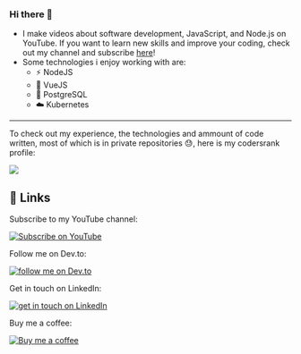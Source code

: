 ### Hi there 👋

* I make videos about software development, JavaScript, and Node.js on YouTube. If you want to learn new skills and improve your coding, check out my channel and subscribe [here](https://www.youtube.com/@letstalkdev)!
* Some technologies i enjoy working with are:
  * :zap: NodeJS
  * :green_heart: VueJS
  * :elephant: PostgreSQL
  * :cloud: Kubernetes

---

To check out my experience, the technologies and ammount of code written, most of which is in private repositories 😓, here is my codersrank profile:

[<img
src="https://cr-ss-service.azurewebsites.net/api/ScreenShot?widget=summary&username=mihailtd"
/>](https://profile.codersrank.io/user/mihailtd)

## 🔗 Links

Subscribe to my YouTube channel:

[![Subscribe on YouTube](https://img.shields.io/badge/YouTube-FF0000?style=for-the-badge&logo=youtube&logoColor=white)](https://www.youtube.com/@letstalkdev)

Follow me on Dev.to:

[![follow me on Dev.to](https://img.shields.io/badge/dev.to-0A0A0A?style=for-the-badge&logo=devdotto&logoColor=white)](https://dev.to/mihailtd)

Get in touch on LinkedIn:

[![get in touch on LinkedIn](https://img.shields.io/badge/LinkedIn-0077B5?style=for-the-badge&logo=linkedin&logoColor=white)](https://www.linkedin.com/in/mihai-farcas-ltd/)

Buy me a coffee:

[![Buy me a coffee](https://img.shields.io/badge/Buy_Me_A_Coffee-FFDD00?style=for-the-badge&logo=buy-me-a-coffee&logoColor=black)](https://www.buymeacoffee.com/letstalkdev)

<!--
**mihailtd/mihailtd** is a ✨ _special_ ✨ repository because its `README.md` (this file) appears on your GitHub profile.

Here are some ideas to get you started:

- 🔭 I’m currently working on ...
- 🌱 I’m currently learning ...
- 👯 I’m looking to collaborate on ...
- 🤔 I’m looking for help with ...
- 💬 Ask me about ...
- 📫 How to reach me: ...
- 😄 Pronouns: ...
- ⚡ Fun fact: ...
-->
